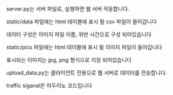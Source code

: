 server.py는 서버 파일로, 실행하면 웹 서버 작동합니다.

static/data 파일에는 html 테이블에 표시 될 csv 파일이 들어갑니다

데이터 구성은 이미지 파일 이름, 위반 시간으로 구성 되어있습니다 

static/pics 파일에는 html 테이블에 표시 될 이미지 파일이 들어갑니다

표시되는 이미지는 jpg, png 형식으로 지정 되어있습니다

upload_data.py는 클라이언트 전용으로 웹 서버로 데이터를 전송합니다.

traffic siganal은 아두이노 코드입니다
